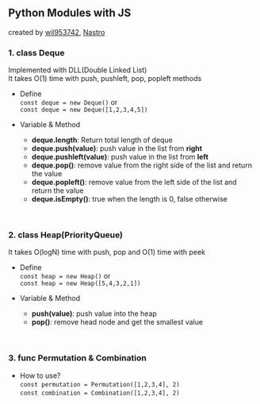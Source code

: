 ## Python Modules with JS

created by [wil953742](https://github.com/wil953742), [Nastro](https://github.com/Narastro)

### 1. class Deque

Implemented with DLL(Double Linked List) <br/>
It takes O(1) time with push, pushleft, pop, popleft methods

- Define
  <br/>
  `const deque = new Deque()` or <br/>
  `const deque = new Deque([1,2,3,4,5])`

- Variable & Method
  - **deque.length**: Return total length of deque
  - **deque.push(value)**: push value in the list from **right**
  - **deque.pushleft(value)**: push value in the list from **left**
  - **deque.pop()**: remove value from the right side of the list and return the value
  - **deque.popleft()**: remove value from the left side of the list and return the value
  - **deque.isEmpty()**: true when the length is 0, false otherwise

<br/>

### 2. class Heap(PriorityQueue)

It takes O(logN) time with push, pop and O(1) time with peek
<br/>
- Define
  <br/>
  `const heap = new Heap()` or <br/>
  `const heap = new Heap([5,4,3,2,1])`

- Variable & Method
  - **push(value)**: push value into the heap
  - **pop()**: remove head node and get the smallest value

<br/>

### 3. func Permutation & Combination

- How to use? <br/>
`const permutation = Permutation([1,2,3,4], 2)` <br/>
`const combination = Combination([1,2,3,4], 2)`